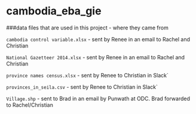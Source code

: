# cambodia_eba_gie


###data files that are used in this project - where they came from

`cambodia control variable.xlsx` - sent by Renee in an email to Rachel and Christian

`National Gazetteer 2014.xlsx` - sent by Renee in an email to Rachel and Christian

`province names census.xlsx` - sent by Renee to Christian in Slack`

`provinces_in_seila.csv` - sent by Renee to Christian in Slack`

`Village.shp` - sent to Brad in an email by Punwath at ODC. Brad forwarded to Rachel/Christian